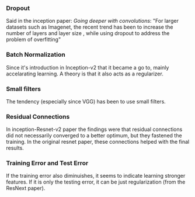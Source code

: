 ### Dropout
Said in the inception paper: *Going deeper with convolutions*: "For larger datasets such as Imagenet, the recent trend has been to increase the number of layers and layer size , while using dropout to address the problem of overfitting"

### Batch Normalization
Since it's introduction in Inception-v2 that it became a go to, mainly accelarating learning. A theory is that it also acts as a regularizer.

### Small filters
The tendency (especially since VGG) has been to use small filters. 

### Residual Connections
In inception-Resnet-v2 paper the findings were that residual connections  did not necessarily converged to a better optimum, but they fastened the training. In the original resnet paper, these connections helped with the final results.

### Training Error and Test Error
If the training error also diminuishes, it seems to indicate learning stronger features. If it is only the testing error, it can be just regularization (from the ResNext paper).